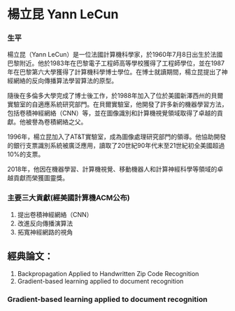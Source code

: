 # 楊立昆 Yann LeCun

### 生平
楊立昆（Yann LeCun）是一位法國計算機科學家，於1960年7月8日出生於法國巴黎附近。他於1983年在巴黎電子工程師高等學校獲得了工程師學位，並在1987年在巴黎第六大學獲得了計算機科學博士學位。在博士就讀期間，楊立昆提出了神經網絡的反向傳播算法學習算法的原型。

隨後在多倫多大學完成了博士後工作，於1988年加入了位於美國新澤西州的貝爾實驗室的自適應系統研究部門。在貝爾實驗室，他開發了許多新的機器學習方法，包括卷積神經網絡（CNN）等，並在圖像識別和計算機視覺領域取得了卓越的貢獻。他被譽為卷積網絡之父。

1996年，楊立昆加入了AT&T實驗室，成為圖像處理研究部門的領導。他協助開發的銀行支票識別系統被廣泛應用，讀取了20世紀90年代末至21世紀初全美國超過10%的支票。

2018年，他因在機器學習、計算機視覺、移動機器人和計算神經科學等領域的卓越貢獻而榮獲圖靈獎。

### 主要三大貢獻(經美國計算機ACM公布)
1. 提出卷積神經網絡（CNN）
2. 改進反向傳播演算法
3. 拓寬神經網路的視角

## 經典論文：
1. Backpropagation Applied to Handwritten Zip Code Recognition
2. Gradient-based learning applied to document recognition

### Gradient-based learning applied to document recognition




